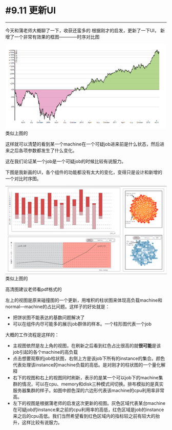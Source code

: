 # #9.11 更新UI
***

今天和蒲老师大概聊了一下，收获还蛮多的
根据刚才的启发，更新了一下UI，
新增了一个非常有效果的框图————时序对比图

![占位文字](9.11.1.png "多说一些话")
类似上图的

这样就可以清楚的看到某一个machine在一个可疑job进来前是什么状态，然后进来之后各项参数都发生了什么变化。

这在我们论证某一个job是一个可疑job的时候比较有说服力。

下图是我新画的UI，各个组件的功能都没有太大的变化，变得只是设计和新增的一个对比时序图。

![占位文字](9.11.2.png "多说一些话")
类似上图的

高清图建议老师看pdf格式的

左上的视图是原来碰撞图的一个更新，用堆积的柱状图来体现高负载machine和normal—machine的占比问题。这样子的好处就是：
* 把饼状图不能表达的基数问题解决了
* 可以在组件内尽可能多的展示job群体的样本。一个柱形图代表一个job

大概的工作流程是这样的：
* 主视图依然是左上角的视图，在刷新之后看到红色占比很高的就**很可能**是该job引起的各个machine的高负载
* 点击想要观察的job柱状图，右侧上方是该job下所有的instance的集合。颜色代表处理该instance的machine负载的高低。是对刚才的柱状图的一个量化解释
* 右下的视图和右上的视图同时刷新，表示的是某一个可以job下的machine集群的情况，可以在cpu、memory和disk三种模式间切换。排布模拟的是真实服务器集群的样子。如图中颜色深的六边形代表该machine的cpu利用率非常高。
* 左下的视图是根据蒲老师的启发这次更新的视图。灰色区域代表某台machine在可疑job的instance来之前的cpu利用率的高低，红色区域是job的instance来之后的cpu高低。我们当然希望看到红色区域内的指标较之前有较大的抬升，这样比较有说服力。